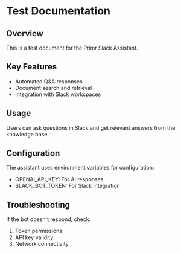 # Test Documentation

## Overview
This is a test document for the Primr Slack Assistant.

## Key Features
- Automated Q&A responses
- Document search and retrieval
- Integration with Slack workspaces

## Usage
Users can ask questions in Slack and get relevant answers from the knowledge base.

## Configuration
The assistant uses environment variables for configuration:
- OPENAI_API_KEY: For AI responses
- SLACK_BOT_TOKEN: For Slack integration

## Troubleshooting
If the bot doesn't respond, check:
1. Token permissions
2. API key validity
3. Network connectivity
